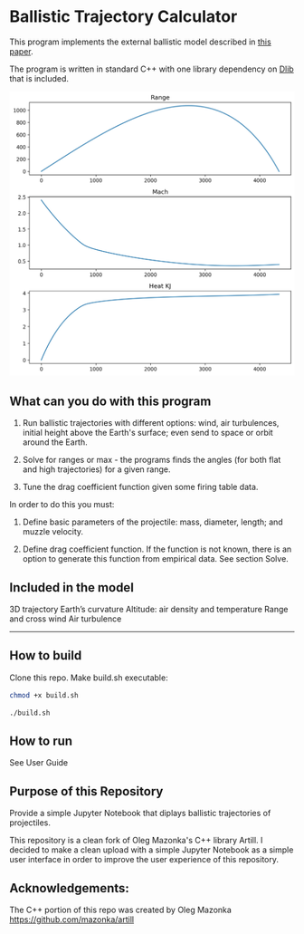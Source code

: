 # Ballistic Trajectory Calculator

This program implements the external ballistic 
model described 
in [this paper](https://github.com/mazonka/artill/raw/master/drag_anziam.pdf).

The program is written in standard C++ with 
one library dependency on [Dlib](http://dlib.net/) that is included.

![](range.jpeg)


## What can you do with this program

1. Run ballistic trajectories with different options: 
wind, air turbulences, initial height above the Earth's surface;
even send to space or orbit around the Earth.

2. Solve for ranges or max - the programs finds 
the angles (for both flat and high trajectories) for a given range.

3. Tune the drag coefficient function given some firing table data.

In order to do this you must:

1. Define basic parameters of the projectile: mass, 
diameter, length; and muzzle velocity.

2. Define drag coefficient function. If the function 
is not known, there is an option to generate this 
function from empirical data. See section Solve.

## Included in the model

3D trajectory
Earth’s curvature
Altitude: air density and temperature
Range and cross wind
Air turbulence



---------------------------
 
## How to build 

Clone this repo. Make build.sh executable:
```sh
chmod +x build.sh
```

```sh
./build.sh
```

## How to run

See User Guide


## Purpose of this Repository

Provide a simple Jupyter Notebook that diplays ballistic trajectories of projectiles. 

This repository is a clean fork of Oleg Mazonka's C++ library Artill. I decided to make a clean upload with a simple Jupyter Notebook as a simple user interface in order to improve the user experience of this repository. 

## Acknowledgements:

The C++ portion of this repo was created by Oleg Mazonka
https://github.com/mazonka/artill
